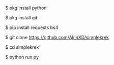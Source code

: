 $ pkg install python

$ pkg install git

$ pip install requests bs4

$ git clone https://github.com/AkinXD/simplekrek

$ cd simplekrek

$ python run.py
